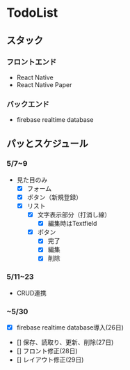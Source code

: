 # TodoList

## スタック

### フロントエンド

* React Native
* React Native Paper

### バックエンド

* firebase realtime database

## パッとスケジュール

### 5/7~9
* 見た目のみ
  * [x] フォーム
  * [x] ボタン（新規登録）
  * [x] リスト
    * [x] 文字表示部分（打消し線）
      * [x] 編集時はTextfield
    * [x] ボタン
      * [x] 完了
      * [x] 編集
      * [x] 削除
### 5/11~23
* CRUD連携
### ~5/30
* [x] firebase realtime database導入(26日)
* [] 保存、読取り、更新、削除(27日)
* [] フロント修正(28日)
* [] レイアウト修正(29日)